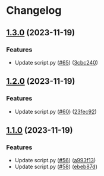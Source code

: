 # Changelog

## [1.3.0](https://github.com/RicardoE105/testing-actions-2/compare/v1.2.0...v1.3.0) (2023-11-19)


### Features

* Update script.py ([#65](https://github.com/RicardoE105/testing-actions-2/issues/65)) ([3cbc240](https://github.com/RicardoE105/testing-actions-2/commit/3cbc240ad078277575b33eab8f34aa974528df17))

## [1.2.0](https://github.com/RicardoE105/testing-actions-2/compare/v1.1.0...v1.2.0) (2023-11-19)


### Features

* Update script.py ([#60](https://github.com/RicardoE105/testing-actions-2/issues/60)) ([23fec92](https://github.com/RicardoE105/testing-actions-2/commit/23fec92404897cddb7b2d31da0b48ddd6476d538))

## [1.1.0](https://github.com/RicardoE105/testing-actions-2/compare/v1.0.0...v1.1.0) (2023-11-19)


### Features

* Update script.py ([#56](https://github.com/RicardoE105/testing-actions-2/issues/56)) ([a993f13](https://github.com/RicardoE105/testing-actions-2/commit/a993f1342c14e7a042e6b8709c54152dcd151c41))
* Update script.py ([#58](https://github.com/RicardoE105/testing-actions-2/issues/58)) ([ebeb87d](https://github.com/RicardoE105/testing-actions-2/commit/ebeb87d1a680ceb2ec48ce24c479cd305889c03c))
